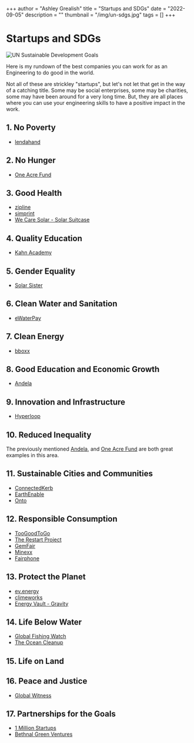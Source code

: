 +++
author = "Ashley Grealish"
title = "Startups and SDGs"
date = "2022-09-05"
description = ""
thumbnail = "/img/un-sdgs.jpg"
tags = []
+++


# Startups and SDGs

![UN Sustainable Development Goals](/img/un-sdgs.jpg)

Here is my rundown of the best companies you can work for as an Engineering to do good in the world.

Not all of these are strickley "startups", but let's not let that get in the way of a catching title. Some may be social enterprises, some may be charities, some may have been around for a very long time. But, they are all places where you can use your engineering skills to have a positive impact in the work.


## 1. No Poverty
- [lendahand](https://www.lendahand.com/en-EU)

## 2. No Hunger
- [One Acre Fund](https://oneacrefund.org/)

## 3. Good Health
- [zipline](https://www.flyzipline.com/)
- [simprint](https://www.simprints.com/)
- [We Care Solar - Solar Suitcase](https://wecaresolar.org/)

## 4. Quality Education
- [Kahn Academy](https://www.khanacademy.org/)

## 5. Gender Equality
- [Solar Sister](https://solarsister.org/)

## 6. Clean Water and Sanitation
- [eWaterPay](https://www.ewater.services/)

## 7. Clean Energy
- [bboxx](bboxx.com)

## 8. Good Education and Economic Growth
- [Andela](https://buildforsdg.andela.com/)

## 9. Innovation and Infrastructure
- [Hyperloop](https://hyperconnected.eu/)

## 10. Reduced Inequality
The previously mentioned [Andela](andela.com), and [One Acre Fund](https://oneacrefund.org/) are both great examples in this area.

## 11. Sustainable Cities and Communities
- [ConnectedKerb](https://www.connectedkerb.com/)
- [EarthEnable](https://www.earthenable.org/)
- [Onto](https://on.to/)

## 12. Responsible Consumption
- [TooGoodToGo](https://toogoodtogo.co.uk/en-gb/)
- [The Restart Project](https://therestartproject.org/)
- [GemFair](https://gemfair.com/)
- [Minexx](https://minexx.co/)
- [Fairphone](https://www.fairphone.com/en/)

## 13. Protect the Planet
- [ev.energy](https://ev.energy/)
- [climeworks](https://climeworks.com/)
- [Energy Vault - Gravity](https://www.energyvault.com/gravity)


## 14. Life Below Water
- [Global Fishing Watch](https://globalfishingwatch.org/)
- [The Ocean Cleanup](https://theoceancleanup.com/)

## 15. Life on Land

## 16. Peace and Justice
- [Global Witness](https://www.globalwitness.org/en/)

## 17. Partnerships for the Goals
- [1 Million Startups](https://1millionstartups.com/about.php)
- [Bethnal Green Ventures](https://www.bethnalgreenventures.com/)